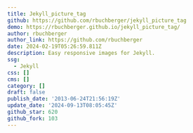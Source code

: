 ```yaml
---
title: Jekyll_picture_tag
github: https://github.com/rbuchberger/jekyll_picture_tag
demo: https://rbuchberger.github.io/jekyll_picture_tag/
author: rbuchberger
author_link: https://github.com/rbuchberger
date: 2024-02-19T05:26:59.811Z
description: Easy responsive images for Jekyll.
ssg:
  - Jekyll
css: []
cms: []
category: []
draft: false
publish_date: '2013-06-24T21:56:19Z'
update_date: '2024-09-13T08:05:45Z'
github_star: 620
github_fork: 103
---
```

